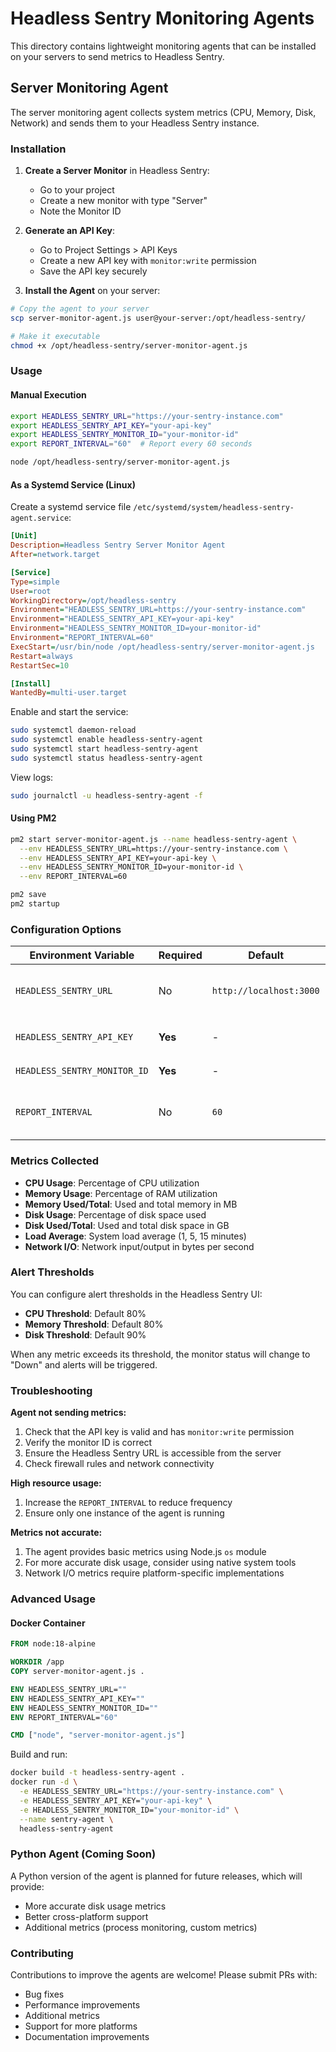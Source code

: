 # Headless Sentry Monitoring Agents

This directory contains lightweight monitoring agents that can be installed on your servers to send metrics to Headless Sentry.

## Server Monitoring Agent

The server monitoring agent collects system metrics (CPU, Memory, Disk, Network) and sends them to your Headless Sentry instance.

### Installation

1. **Create a Server Monitor** in Headless Sentry:
   - Go to your project
   - Create a new monitor with type "Server"
   - Note the Monitor ID

2. **Generate an API Key**:
   - Go to Project Settings > API Keys
   - Create a new API key with `monitor:write` permission
   - Save the API key securely

3. **Install the Agent** on your server:

```bash
# Copy the agent to your server
scp server-monitor-agent.js user@your-server:/opt/headless-sentry/

# Make it executable
chmod +x /opt/headless-sentry/server-monitor-agent.js
```

### Usage

#### Manual Execution

```bash
export HEADLESS_SENTRY_URL="https://your-sentry-instance.com"
export HEADLESS_SENTRY_API_KEY="your-api-key"
export HEADLESS_SENTRY_MONITOR_ID="your-monitor-id"
export REPORT_INTERVAL="60"  # Report every 60 seconds

node /opt/headless-sentry/server-monitor-agent.js
```

#### As a Systemd Service (Linux)

Create a systemd service file `/etc/systemd/system/headless-sentry-agent.service`:

```ini
[Unit]
Description=Headless Sentry Server Monitor Agent
After=network.target

[Service]
Type=simple
User=root
WorkingDirectory=/opt/headless-sentry
Environment="HEADLESS_SENTRY_URL=https://your-sentry-instance.com"
Environment="HEADLESS_SENTRY_API_KEY=your-api-key"
Environment="HEADLESS_SENTRY_MONITOR_ID=your-monitor-id"
Environment="REPORT_INTERVAL=60"
ExecStart=/usr/bin/node /opt/headless-sentry/server-monitor-agent.js
Restart=always
RestartSec=10

[Install]
WantedBy=multi-user.target
```

Enable and start the service:

```bash
sudo systemctl daemon-reload
sudo systemctl enable headless-sentry-agent
sudo systemctl start headless-sentry-agent
sudo systemctl status headless-sentry-agent
```

View logs:

```bash
sudo journalctl -u headless-sentry-agent -f
```

#### Using PM2

```bash
pm2 start server-monitor-agent.js --name headless-sentry-agent \
  --env HEADLESS_SENTRY_URL=https://your-sentry-instance.com \
  --env HEADLESS_SENTRY_API_KEY=your-api-key \
  --env HEADLESS_SENTRY_MONITOR_ID=your-monitor-id \
  --env REPORT_INTERVAL=60

pm2 save
pm2 startup
```

### Configuration Options

| Environment Variable | Required | Default | Description |
|---------------------|----------|---------|-------------|
| `HEADLESS_SENTRY_URL` | No | `http://localhost:3000` | Your Headless Sentry instance URL |
| `HEADLESS_SENTRY_API_KEY` | **Yes** | - | API key with `monitor:write` permission |
| `HEADLESS_SENTRY_MONITOR_ID` | **Yes** | - | The server monitor ID |
| `REPORT_INTERVAL` | No | `60` | Interval in seconds between metric reports |

### Metrics Collected

- **CPU Usage**: Percentage of CPU utilization
- **Memory Usage**: Percentage of RAM utilization
- **Memory Used/Total**: Used and total memory in MB
- **Disk Usage**: Percentage of disk space used
- **Disk Used/Total**: Used and total disk space in GB
- **Load Average**: System load average (1, 5, 15 minutes)
- **Network I/O**: Network input/output in bytes per second

### Alert Thresholds

You can configure alert thresholds in the Headless Sentry UI:

- **CPU Threshold**: Default 80%
- **Memory Threshold**: Default 80%
- **Disk Threshold**: Default 90%

When any metric exceeds its threshold, the monitor status will change to "Down" and alerts will be triggered.

### Troubleshooting

**Agent not sending metrics:**
1. Check that the API key is valid and has `monitor:write` permission
2. Verify the monitor ID is correct
3. Ensure the Headless Sentry URL is accessible from the server
4. Check firewall rules and network connectivity

**High resource usage:**
1. Increase the `REPORT_INTERVAL` to reduce frequency
2. Ensure only one instance of the agent is running

**Metrics not accurate:**
1. The agent provides basic metrics using Node.js `os` module
2. For more accurate disk usage, consider using native system tools
3. Network I/O metrics require platform-specific implementations

### Advanced Usage

#### Docker Container

```dockerfile
FROM node:18-alpine

WORKDIR /app
COPY server-monitor-agent.js .

ENV HEADLESS_SENTRY_URL=""
ENV HEADLESS_SENTRY_API_KEY=""
ENV HEADLESS_SENTRY_MONITOR_ID=""
ENV REPORT_INTERVAL="60"

CMD ["node", "server-monitor-agent.js"]
```

Build and run:

```bash
docker build -t headless-sentry-agent .
docker run -d \
  -e HEADLESS_SENTRY_URL="https://your-sentry-instance.com" \
  -e HEADLESS_SENTRY_API_KEY="your-api-key" \
  -e HEADLESS_SENTRY_MONITOR_ID="your-monitor-id" \
  --name sentry-agent \
  headless-sentry-agent
```

### Python Agent (Coming Soon)

A Python version of the agent is planned for future releases, which will provide:
- More accurate disk usage metrics
- Better cross-platform support
- Additional metrics (process monitoring, custom metrics)

### Contributing

Contributions to improve the agents are welcome! Please submit PRs with:
- Bug fixes
- Performance improvements
- Additional metrics
- Support for more platforms
- Documentation improvements
